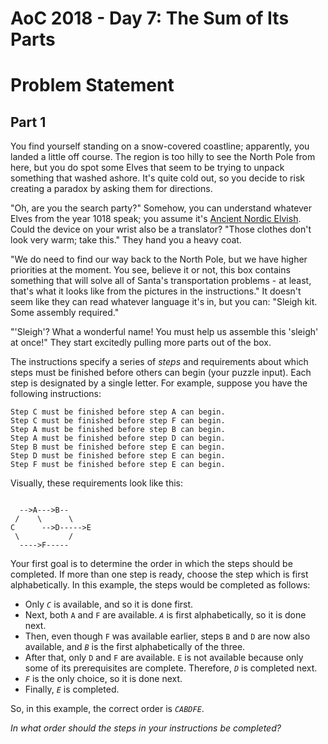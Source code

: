 # AoC 2018 - Day 7: The Sum of Its Parts

# Problem Statement
## Part 1
<article class="day-desc"><p>You find yourself standing on a snow-covered coastline; apparently, you landed a little off course.  The region is too hilly to see the North Pole from here, but you do spot some Elves that seem to be trying to unpack something that washed ashore. It's quite cold out, so you decide to risk creating a paradox by asking them for directions.</p>
<p>"Oh, are you the search party?" Somehow, you can understand whatever Elves from the year 1018 speak; you assume it's <a href="/2015/day/6">Ancient Nordic Elvish</a>. Could the device on your wrist also be a translator? "Those clothes don't look very warm; take this." They hand you a heavy coat.</p>
<p>"We do need to find our way back to the North Pole, but we have higher priorities at the moment. You see, believe it or not, this box contains something that will solve all of Santa's transportation problems - at least, that's what it looks like from the pictures in the instructions."  It doesn't seem like they can read whatever language it's in, but you can: "Sleigh kit. <span title="Just some oak and some pine and a handful of Norsemen.">Some assembly required.</span>"</p>
<p>"'Sleigh'? What a wonderful name! You must help us assemble this 'sleigh' at once!" They start excitedly pulling more parts out of the box.</p>
<p>The instructions specify a series of <em>steps</em> and requirements about which steps must be finished before others can begin (your puzzle input). Each step is designated by a single letter. For example, suppose you have the following instructions:</p>
<pre><code>Step C must be finished before step A can begin.
Step C must be finished before step F can begin.
Step A must be finished before step B can begin.
Step A must be finished before step D can begin.
Step B must be finished before step E can begin.
Step D must be finished before step E can begin.
Step F must be finished before step E can begin.
</code></pre>
<p>Visually, these requirements look like this:</p>
<pre><code>
  -->A--->B--
 /    \      \
C      -->D----->E
 \           /
  ---->F-----
</code></pre>
<p>Your first goal is to determine the order in which the steps should be completed. If more than one step is ready, choose the step which is first alphabetically. In this example, the steps would be completed as follows:</p>
<ul>
<li>Only <em><code>C</code></em> is available, and so it is done first.</li>
<li>Next, both <code>A</code> and <code>F</code> are available. <em><code>A</code></em> is first alphabetically, so it is done next.</li>
<li>Then, even though <code>F</code> was available earlier, steps <code>B</code> and <code>D</code> are now also available, and <em><code>B</code></em> is the first alphabetically of the three.</li>
<li>After that, only <code>D</code> and <code>F</code> are available. <code>E</code> is not available because only some of its prerequisites are complete. Therefore, <em><code>D</code></em> is completed next.</li>
<li><em><code>F</code></em> is the only choice, so it is done next.</li>
<li>Finally, <em><code>E</code></em> is completed.</li>
</ul>
<p>So, in this example, the correct order is <em><code>CABDFE</code></em>.</p>
<p><em>In what order should the steps in your instructions be completed?</em></p>
</article>
